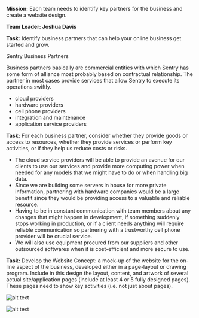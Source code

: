 **Mission:** Each team needs to identify key partners for the business and create a website design.

**Team Leader: Joshua Davis**
    
**Task:** Identify business partners that can help your online business get started and grow.

Sentry Business Partners

Business partners basically are commercial entities with which Sentry has some form of alliance most probably based on contractual relationship. The partner in most cases provide services that allow Sentry to execute its operations swiftly. 
  - cloud providers
  - hardware providers
  - cell phone providers
  - integration and maintenance
  - application service providers

**Task:** For each business partner, consider whether they provide goods or access to resources, whether they provide services or perform key activities, or if they help us reduce costs or risks.

  - The cloud service providers will be able to provide an avenue for our clients to use our services and provide more computing power when needed for any models that we might have to do or when handling big data.
  - Since we are building some servers in house for more private information, partnering with hardware companies would be a large benefit since they would be providing access to a valuable and reliable resource.
  - Having to be in constant communication with team members about any changes that might happen in development, if something suddenly stops working in production, or if a client needs anything will require reliable communication so partnering with a trustworthy cell phone provider will be crucial service.
  - We will also use equipment procured from our suppliers and other outsourced softwares when it is cost-efficient and more secure to    use.

**Task:** Develop the Website Concept: a mock-up of the website for the on-line aspect of the business, developed either in a page-layout or drawing program. Include in this design the layout, content, and artwork of several actual site/application pages (include at least 4 or 5 fully designed pages). These pages need to show key activities (i.e. not just about pages).

![alt text](https://github.com/jinbe-808/OATs/blob/master/Layout1.jpg)

![alt text](https://github.com/jinbe-808/OATs/blob/master/Layout2.jpg)
